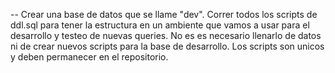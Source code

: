 -- Crear una base de datos que se llame "dev". 
Correr todos los scripts de ddl.sql para tener la estructura en un ambiente que vamos a usar para el desarrollo y testeo de nuevas queries.
No es es necesario llenarlo de datos ni de crear nuevos scripts para la base de desarrollo. Los scripts son unicos y deben permanecer en el repositorio.
